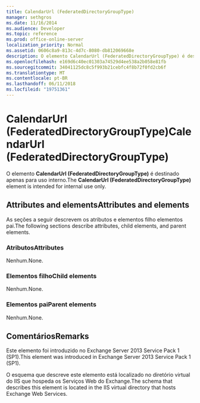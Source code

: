 ```yaml
---
title: CalendarUrl (FederatedDirectoryGroupType)
manager: sethgros
ms.date: 11/16/2014
ms.audience: Developer
ms.topic: reference
ms.prod: office-online-server
localization_priority: Normal
ms.assetid: 0606c8a9-813c-4d7c-8080-db812069668e
description: O elemento CalendarUrl (FederatedDirectoryGroupType) é destinado apenas para uso interno.
ms.openlocfilehash: e169d6c40ec01303a74529d4ee538a2b058e81fb
ms.sourcegitcommit: 34041125dc8c5f993b21cebfc4f8b72f0fd2cb6f
ms.translationtype: MT
ms.contentlocale: pt-BR
ms.lasthandoff: 06/11/2018
ms.locfileid: "19751361"
---
```

# <a name="calendarurl-federateddirectorygrouptype"></a><span data-ttu-id="6327d-103">CalendarUrl (FederatedDirectoryGroupType)</span><span class="sxs-lookup"><span data-stu-id="6327d-103">CalendarUrl (FederatedDirectoryGroupType)</span></span>

<span data-ttu-id="6327d-104">O elemento **CalendarUrl (FederatedDirectoryGroupType)** é destinado apenas para uso interno.</span><span class="sxs-lookup"><span data-stu-id="6327d-104">The **CalendarUrl (FederatedDirectoryGroupType)** element is intended for internal use only.</span></span> 

## <a name="attributes-and-elements"></a><span data-ttu-id="6327d-105">Attributes and elements</span><span class="sxs-lookup"><span data-stu-id="6327d-105">Attributes and elements</span></span>

<span data-ttu-id="6327d-106">As seções a seguir descrevem os atributos e elementos filho elementos pai.</span><span class="sxs-lookup"><span data-stu-id="6327d-106">The following sections describe attributes, child elements, and parent elements.</span></span>
  
### <a name="attributes"></a><span data-ttu-id="6327d-107">Atributos</span><span class="sxs-lookup"><span data-stu-id="6327d-107">Attributes</span></span>

<span data-ttu-id="6327d-108">Nenhum.</span><span class="sxs-lookup"><span data-stu-id="6327d-108">None.</span></span>
  
### <a name="child-elements"></a><span data-ttu-id="6327d-109">Elementos filho</span><span class="sxs-lookup"><span data-stu-id="6327d-109">Child elements</span></span>

<span data-ttu-id="6327d-110">Nenhum.</span><span class="sxs-lookup"><span data-stu-id="6327d-110">None.</span></span>
  
### <a name="parent-elements"></a><span data-ttu-id="6327d-111">Elementos pai</span><span class="sxs-lookup"><span data-stu-id="6327d-111">Parent elements</span></span>

<span data-ttu-id="6327d-112">Nenhum.</span><span class="sxs-lookup"><span data-stu-id="6327d-112">None.</span></span>
  
## <a name="remarks"></a><span data-ttu-id="6327d-113">Comentários</span><span class="sxs-lookup"><span data-stu-id="6327d-113">Remarks</span></span>

<span data-ttu-id="6327d-114">Este elemento foi introduzido no Exchange Server 2013 Service Pack 1 (SP1).</span><span class="sxs-lookup"><span data-stu-id="6327d-114">This element was introduced in Exchange Server 2013 Service Pack 1 (SP1).</span></span>
  
<span data-ttu-id="6327d-115">O esquema que descreve este elemento está localizado no diretório virtual do IIS que hospeda os Serviços Web do Exchange.</span><span class="sxs-lookup"><span data-stu-id="6327d-115">The schema that describes this element is located in the IIS virtual directory that hosts Exchange Web Services.</span></span>
  

